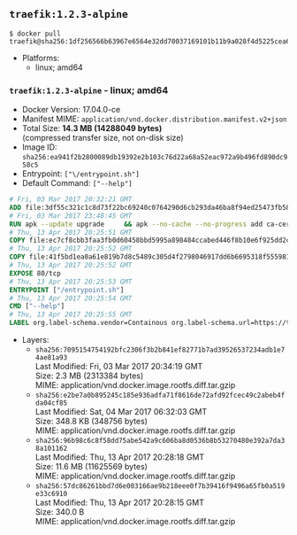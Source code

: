 ## `traefik:1.2.3-alpine`

```console
$ docker pull traefik@sha256:1df256566b63967e6564e32dd70037169101b11b9a028f4d5225cea62f7cc777
```

-	Platforms:
	-	linux; amd64

### `traefik:1.2.3-alpine` - linux; amd64

-	Docker Version: 17.04.0-ce
-	Manifest MIME: `application/vnd.docker.distribution.manifest.v2+json`
-	Total Size: **14.3 MB (14288049 bytes)**  
	(compressed transfer size, not on-disk size)
-	Image ID: `sha256:ea941f2b2800089db19392e2b103c76d22a68a52eac972a9b496fd890dc958c5`
-	Entrypoint: `["\/entrypoint.sh"]`
-	Default Command: `["--help"]`

```dockerfile
# Fri, 03 Mar 2017 20:32:21 GMT
ADD file:3df55c321c1c8d73f22bc69240c0764290d6cb293da46ba8f94ed25473fb5853 in / 
# Fri, 03 Mar 2017 23:48:45 GMT
RUN apk --update upgrade     && apk --no-cache --no-progress add ca-certificates     && rm -rf /var/cache/apk/*
# Thu, 13 Apr 2017 20:25:51 GMT
COPY file:ec7cf8cbb3faa3fb0d60458bbd5995a898484ccabed446f8b10e6f925dd2cead in /usr/local/bin/ 
# Thu, 13 Apr 2017 20:25:52 GMT
COPY file:41f5bd1ea0a61e819b7d8c5489c305d4f2798046917dd6b6695318f555981727 in / 
# Thu, 13 Apr 2017 20:25:52 GMT
EXPOSE 80/tcp
# Thu, 13 Apr 2017 20:25:53 GMT
ENTRYPOINT ["/entrypoint.sh"]
# Thu, 13 Apr 2017 20:25:54 GMT
CMD ["--help"]
# Thu, 13 Apr 2017 20:25:55 GMT
LABEL org.label-schema.vendor=Containous org.label-schema.url=https://traefik.io org.label-schema.name=Traefik org.label-schema.description=A modern reverse-proxy org.label-schema.version=v1.2.3 org.label-schema.docker.schema-version=1.0
```

-	Layers:
	-	`sha256:7095154754192bfc2306f3b2b841ef82771b7ad39526537234adb1e74ae81a93`  
		Last Modified: Fri, 03 Mar 2017 20:34:19 GMT  
		Size: 2.3 MB (2313384 bytes)  
		MIME: application/vnd.docker.image.rootfs.diff.tar.gzip
	-	`sha256:e2be7a0b895245c185e936adfa71f8616de72afd92fcec49c2abeb4fda04cf85`  
		Last Modified: Sat, 04 Mar 2017 06:32:03 GMT  
		Size: 348.8 KB (348756 bytes)  
		MIME: application/vnd.docker.image.rootfs.diff.tar.gzip
	-	`sha256:96b98c6c8f58dd75abe542a9c606ba8d0536b8b53270480e392a7da38a101162`  
		Last Modified: Thu, 13 Apr 2017 20:28:18 GMT  
		Size: 11.6 MB (11625569 bytes)  
		MIME: application/vnd.docker.image.rootfs.diff.tar.gzip
	-	`sha256:57dc86261bbd7d6e003166ae9b218eee0f7b39416f9496a65fb0a519e33c6910`  
		Last Modified: Thu, 13 Apr 2017 20:28:15 GMT  
		Size: 340.0 B  
		MIME: application/vnd.docker.image.rootfs.diff.tar.gzip
